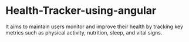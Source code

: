 # Health-Tracker-using-angular
It aims to maintain users monitor and improve their health by tracking key metrics such as physical activity, nutrition, sleep, and vital signs.
